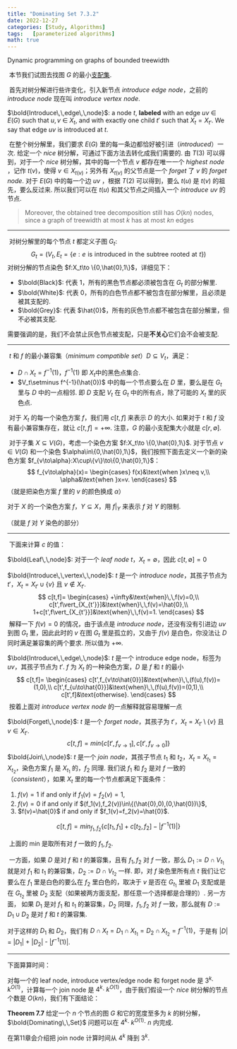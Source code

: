 ```yaml
---
title: "Dominating Set 7.3.2"
date: 2022-12-27
categories: [Study, Algorithms]
tags:	[parameterized algorithms]
math: true
---
```


Dynamic programming on graphs of bounded treewidth

<!-- more -->

​	本节我们试图去找图 $G$ 的最小[支配集](https://oi-wiki.org/graph/concept/#%E6%94%AF%E9%85%8D%E9%9B%86).

​	首先对树分解进行些许变化，引入新节点 $introduce\,\,edge\,\,node$，之前的 $introduce\,\,node$ 现在叫 $introduce\,\,vertex\,\,node$.

$\bold{Introduce\,\,edge\,\,node}$: a node $t$, **labeled** with an edge $uv$ ∈ $E(G)$ such that $u, v$ ∈ $X_t$, and with exactly one child $t'$ such that $X_t = X_{t'}$. We say that edge $uv$ is introduced at $t$.

​	在整个树分解里，我们要求 $E(G)$ 里的每一条边都恰好被引进（$introduced$）一次. 给定一个 $nice$ 树分解，可通过下面方法去转化成我们需要的. 由 $T(3)$ 可以得到，对于一个 $nice$ 树分解，其中的每一个节点 $v$ 都存在唯一一个 $highest\,\,node$ ，记作 $t(v)$，使得 $v\in X_{t(v)}$；另外有 $X_{t(v)}$ 的父节点是一个 $forget$ 了 $v$ 的 $forget\,\,node$. 对于 $E(G)$ 中的每一个边 $uv$ ，根据 $T(2)$ 可以得到，要么 $t(u)$ 是 $t(v)$ 的祖先，要么反过来. 所以我们可以在 $t(u)$ 和其父节点之间插入一个 $introduce\,\,uv$ 的节点.

> Moreover, the obtained tree decomposition still has $O(kn)$ nodes, since a graph of treewidth at most $k$ has at most $kn$ edges 

***

​	对树分解里的每个节点 $t$ 都定义子图 $G_t$: 
$$
G_t=(V_t,E_t=\{e:e\,\,\text{is}\,\,\text{introduced}\,\,\text{in}\,\,\text{the}\,\, \text{subtree}\,\,\text{rooted}\,\,\text{at}\,\,t\})
$$
​	对树分解的节点染色 $f:X_t\to \{0,\hat{0},1\}$，详细见下：

* $\bold{Black}$: 代表 $1$，所有的黑色节点都必须被包含在 $G_t$ 的部分解里.
* $\bold{White}$: 代表 $0$，所有的白色节点都不被包含在部分解里，且必须是被其支配的.
* $\bold{Grey}$: 代表 $\hat{0}$，所有的灰色节点都不被包含在部分解里，但不必被其支配.

需要强调的是，我们不会禁止灰色节点被支配，只是**不关心**它们会不会被支配.

***

​	$t$ 和 $f$ 的最小兼容集（$minimum\,\,compatible\,\,set$）$D\subseteq V_t$，满足：

* $D\cap X_t=f^{-1}(1)$，$f^{-1}(1)$ 即 $X_t$中的黑色点集合.
* $V_t\setminus f^{-1}(\hat{0})$ 中的每一个节点要么在 $D$ 里，要么是在 $G_t$ 里与 $D$ 中的一点相邻. 即 $D$ 支配 $V_t$ 在 $G_t$ 中的所有点，除了可能的 $X_t$ 里的灰色点.

​	对于 $X_t$ 的每一个染色方案 $f$，我们用 $c[t,f]$ 来表示 $D$ 的大小. 如果对于 $t$ 和 $f$ 没有最小兼容集存在，就让 $c[t,f]=+\infty$. 注意，$G$ 的最小支配集大小就是 $c[r,\emptyset]$. 

​	对于子集 $X\subseteq V(G)$，考虑一个染色方案 $f:X_t\to \{0,\hat{0},1\}$. 对于节点 $v\in V(G)$ 和一个染色 $\alpha\in\{0,\hat{0},1\}$，我们按照下面去定义一个新的染色方案 $f_{v\to\alpha}:X\cup\{v\}\to\{0,\hat{0},1\}$：
$$
f_{v\to\alpha}(x)=
\begin{cases}
f(x)&\text{when }x\neq v,\\
\alpha&\text{when }x=v.
\end{cases}
$$
（就是把染色方案 $f$ 里的 $v$ 的颜色换成 $\alpha$）

对于 $X$ 的一个染色方案 $f$，$Y\subseteq X$，用 $f\vert_Y$ 来表示 $f$ 对 $Y$ 的限制.

（就是 $f$ 对 $Y$ 染色的部分）

***

​	下面来计算 $c$ 的值：

$\bold{Leaf\,\,node}$: 对于一个 $leaf\,\,node$ $t$，$X_t=\emptyset$，因此 $c[t,\emptyset]=0$

$\bold{Introduce\,\,vertex\,\,node}$: $t$ 是一个 $introduce\,\,node$，其孩子节点为 $t'$，$X_t=X_{t'}\cup\{v\}$ 且 $v\notin X_{t'}$. 
$$
c[t,f]=
\begin{cases}
+\infty&\text{when}\,\,f(v)=0,\\
c[t',f\vert_{X_{t'}}]&\text{when}\,\,f(v)=\hat{0},\\
1+c[t',f\vert_{X_{t'}}]&\text{when}\,\,f(v)=1.
\end{cases}
$$
​	解释一下 $f(v)=0$ 的情况，由于该点是 $introduce\,\,node$，还没有没有引进边 $uv$ 到图 $G_t$ 里，因此此时的 $v$ 在图 $G_t$ 里是孤立的，又由于 $f(v)$ 是白色，你没法让 $D$ 同时满足兼容集的两个要求. 所以值为 $+\infty$.

$\bold{Introduce\,\,edge\,\,node}$: $t$ 是一个 introduce edge node，标签为 $uv$，其孩子节点为 $t'$. $f$ 为 $X_t$ 的一种染色方案，$D$ 是 $f$ 和 $t$ 的最小
$$
c[t,f]=
\begin{cases}
c[t',f_{v\to\hat{0}}]&\text{when}\,\,(f(u),f(v))=(1,0),\\
c[t',f_{u\to\hat{0}}]&\text{when}\,\,(f(u),f(v))=(0,1),\\
c[t',f]&\text{otherwise}.
\end{cases}
$$
​	按着上面对 $introduce\,\,vertex\,\,node$ 的一点解释就容易理解一点

$\bold{Forget\,\,node}$: $t$ 是一个 $forget\,\,node$，其孩子为 $t'$，$X_t=X_{t'}\setminus\{v\}$ 且 $v\in X_{t'}$.
$$
c[t,f]=min\{c[t',f_{v\to 1}],c[t',f_{v\to 0}]\}
$$
$\bold{Join\,\,node}$: $t$ 是一个 $join\,\,node$，其孩子节点 $t_1$ 和 $t_2$，$X_t=X_{t_1}=X_{t_2}$，染色方案 $f_1$ 是 $X_{t_1}$ 的，$f_2$ 同理. 我们说 $f_1$ 和 $f_2$ 是对 $f$ 一致的（$consistent$），如果 $X_t$ 里的每一个节点都满足下面条件：

1. $f(v)=1$ if and only if $f_1(v)=f_2(v)=1$,
2. $f(v)=0$ if and only if $(f_1(v),f_2(v))\in\{(\hat{0},0),(0,\hat{0})\}$,
3. $f(v)=\hat{0}$ if and only if $f_1(v)=f_2(v)=\hat{0}$.

$$
c[t,f]=min_{f_1,f_2}\{c[t_1,f_1]+c[t_2,f_2]-|f^{-1}(1)|\}
$$

​	上面的 min 是取所有对 $f$ 一致的 $f_1,f_2$.

​	一方面，如果 $D$ 是对 $f$ 和 $t$ 的兼容集，且有 $f_1,f_2$ 对 $f$ 一致，那么 $D_1:=D\cap V_{t_1}$ 就是对 $f_1$ 和 $t_1$ 的兼容集，$D_2:=D\cap V_{t_2}$ 一样. 即，对 $f$ 染色里所有点 $t$ 我们让它要么在 $f_1$ 里是白色的要么在 $f_2$ 里白色的，取决于 $v$ 是否在 $G_{t_1}$ 里被 $D_1$ 支配或是在 $G_{t_2}$ 里被 $D_2$ 支配（如果被两方面支配，那任意一个选择都是合理的）. 另一方面， 如果 $D_1$ 是对 $f_1$ 和 $t_1$ 的兼容集，$D_2$ 同理，$f_1,f_2$ 对 $f$ 一致，那么就有 $D:=D_1\cup D_2$ 是对 $f$ 和 $t$ 的兼容集.

对于这样的 $D_1$ 和 $D_2$，我们有 $D\cap X_t=D_1\cap X_{t_1}=D_2\cap X_{t_2}=f^{-1}(1)$，于是有 |$D$| = |$D_1$| + |$D_2$| - |$f^{-1}(1)$|.

***

下面算算时间：

对每一个的 leaf node, introduce vertex/edge node 和 forget node 是 $3^k$· $k^{O(1)}$，计算每一个 join node 是 $4^k$· $k^{O(1)}$，由于我们假设一个 $nice$ 树分解的节点个数是 $O(kn)$，我们有下面结论：

**Theorem 7.7** 给定一个 $n$ 个节点的图 $G$ 和它的宽度至多为 $k$  的树分解，$\bold{Dominating\,\,Set}$ 问题可以在 $4^k$· $k^{O(1)}$· $n$ 内完成.

在第$11$章会介绍把 join node 计算时间从 $4^k$ 降到 $3^k$.


